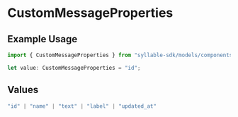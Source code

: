 # CustomMessageProperties

## Example Usage

```typescript
import { CustomMessageProperties } from "syllable-sdk/models/components";

let value: CustomMessageProperties = "id";
```

## Values

```typescript
"id" | "name" | "text" | "label" | "updated_at"
```